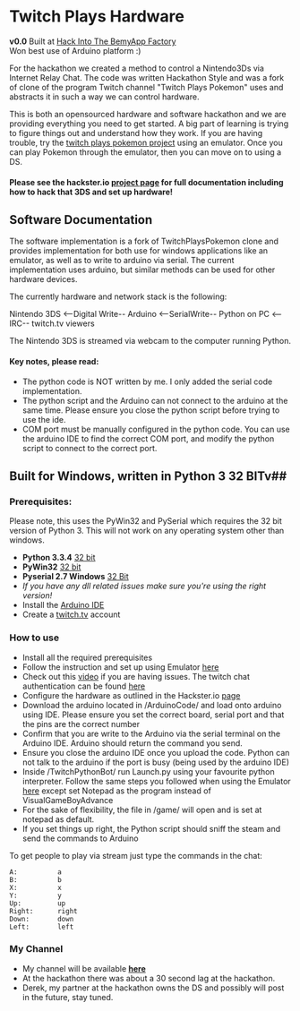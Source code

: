 Twitch Plays Hardware
=========

**v0.0** Built at [Hack Into The BemyApp Factory](http://public.bemyapp.com/thefactory/)     
Won best use of Arduino platform :)     

For the hackathon we created a method to control a Nintendo3Ds via Internet Relay Chat.  The code was written Hackathon Style and was a fork of clone of the program Twitch channel "Twitch Plays Pokemon" uses and abstracts it in such a way we can control hardware.

This is both an opensourced hardware and software hackathon and we are providing everything you need to get started.  A big part of learning is trying to figure things out and understand how they work.  If you are having trouble, try the [twitch plays pokemon project](https://github.com/sunshinekitty5/TwitchPlaysPokemon) using an emulator.  Once you can play Pokemon through the emulator, then you can move on to using a DS.

#### Please see the hackster.io [project page](http://www.hackster.io/392/twitchplayshardware "Project Page") for full documentation including how to hack that 3DS and set up hardware!  ### 

## Software Documentation ##

The software implementation is a fork of TwitchPlaysPokemon clone and provides implementation for both use for windows applications like an emulator, as well as to write to arduino via serial.  The current implementation uses arduino, but similar methods can be used for other hardware devices.

The currently hardware and network stack is the following:

Nintendo 3DS  <--Digital Write--  Arduino  <--SerialWrite--  Python on PC  <--IRC--  twitch.tv viewers

The Nintendo 3DS is streamed via webcam to the computer running Python.

#### Key notes, please read: ####
- The python code is NOT written by me.  I only added the serial code implementation.
- The python script and the Arduino can not connect to the arduino at the same time.  Please ensure you close the python script before trying to use the ide.
- COM port must be manually configured in the python code.  You can use the arduino IDE to find the correct COM port, and modify the python script to connect to the correct port.


## Built for Windows, written in Python 3 32 BITv##

### Prerequisites: ###

Please note, this uses the PyWin32 and PySerial which requires the 32 bit version of Python 3.  This will not work on any operating system other than windows.

- **Python 3.3.4** [32 bit](http://www.python.org/ftp/python/3.3.4/python-3.3.4.msi "32 bit")
- **PyWin32**  [32 bit](http://sourceforge.net/projects/pywin32/files/pywin32/Build%20218/pywin32-218.win32-py3.3.exe/download "32 bit")
- **Pyserial 2.7 Windows** [ 32 Bit](https://pypi.python.org/packages/any/p/pyserial/pyserial-2.7.win32_py3k.exe#md5=c6fb580ae7763671297794b8a1d91c9e)
- *If you have any dll related issues make sure you're using the right version!*
- Install the [Arduino IDE](http://arduino.cc/en/Main/Software)
- Create a [twitch.tv](http://twitch.tv) account




### How to use ###
- Install all the required prerequisites
- Follow the instruction and set up using Emulator [here](https://github.com/sunshinekitty5/TwitchPlaysPokemon)
- Check out this [video](https://www.youtube.com/watch?v=LvBU9SJ8sfE&feature=youtu.be) if you are having issues.  The twitch chat authentication can be found [here](http://twitchapps.com/tmi/)
- Configure the hardware as outlined in the Hackster.io [page](http://www.hackster.io/392/twitchplayshardware)
- Download the arduino located in /ArduinoCode/ and load onto arduino using IDE.  Please ensure you set the correct board, serial port and that the pins are the correct number
- Confirm that you are write to the Arduino via the serial terminal on the Arduino IDE.  Arduino should return the command you send.
- Ensure you close the arduino IDE once you upload the code.  Python can not talk to the arduino if the port is busy (being used by the arduino IDE)
- Inside /TwitchPythonBot/ run Launch.py using your favourite python interpreter.  Follow the same steps you followed when using  the Emulator [here](https://github.com/sunshinekitty5/TwitchPlaysPokemon) except set Notepad as the program instead of VisualGameBoyAdvance
- For the sake of flexibility, the file in /game/ will open and is set at notepad as default.
- If you set things up right, the Python script should sniff the steam and send the commands to Arduino

To get people to play via stream just type the commands in the chat:
 
    A:    		a
	B:			b
	X:			x
	Y:			y
	Up:         up
	Right: 		right
	Down: 		down
	Left: 		left


### My Channel ###

- My channel will be available [**here**](http://www.twitch.tv/twitchplayshardware) 
- At the hackathon there was about a 30 second lag at the hackathon.
- Derek, my partner at the hackathon owns the DS and possibly will post in the future, stay tuned.

